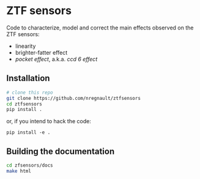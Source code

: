 ZTF sensors
===========

Code to characterize, model and correct the main effects observed on the ZTF sensors:
  - linearity
  - brighter-fatter effect
  - *pocket effect*, a.k.a. *ccd 6 effect* 


Installation
------------

```bash
# clone this repo 
git clone https://github.com/nregnault/ztfsensors
cd ztfsensors
pip install . 
```

or, if you intend to hack the code:
```
pip install -e . 
```

Building the documentation
--------------------------

```bash
cd zfsensors/docs
make html
```


